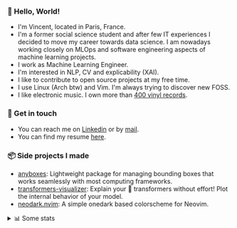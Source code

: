 ### 👋 Hello, World!

- I'm Vincent, located in Paris, France.
- I'm a former social science student and after few IT experiences I decided to move my career towards data science. I am nowadays working closely on MLOps and software engineering aspects of machine learning projects.
- I work as Machine Learning Engineer.
- I'm interested in NLP, CV and explicability (XAI).
- I like to contribute to open source projects at my free time.
- I use Linux (Arch btw) and Vim. I'm always trying to discover new FOSS.
- I like electronic music. I own more than [400 vinyl records](https://www.discogs.com/user/Voigt_Kampff/collection).

### 🔗 Get in touch

- You can reach me on [Linkedin](https://www.linkedin.com/in/vincent-duchauffour-3a9641155/) or by [mail](mailto:vincent.duchauffour@proton.me).
- You can find my resume [here](https://raw.githubusercontent.com/VDuchauffour/resume/main/resume.pdf).

### 📦 Side projects I made

- [anyboxes](https://github.com/VDuchauffour/anyboxes): Lightweight package for managing bounding boxes that works seamlessly with most computing frameworks.
- [transformers-visualizer](https://github.com/VDuchauffour/transformers-visualizer): Explain your 🤗 transformers without effort! Plot the internal behavior of your model. 
- [neodark.nvim](https://github.com/VDuchauffour/neodark.nvim): A simple onedark based colorscheme for Neovim.

<details><summary>📊 Some stats</summary>  
  
<p align="center">
  <img alt="VDuchauffour's github stats" src="https://github-readme-stats.vercel.app/api?username=VDuchauffour&include_all_commits=true&show_icons=true&theme=react"/>
  <br />
  <img alt="VDuchauffour's streak stats" src="https://streak-stats.demolab.com?user=VDuchauffour&theme=react"/>
  <br />
  <img alt="VDuchauffour's language stats" src="https://github-readme-stats.vercel.app/api/top-langs/?username=VDuchauffour&count_private=true&include_all_commits=true&show_icons=true&layout=compact&theme=react"/>
  <!--   <br />
  <img alt="VDuchauffour's Wakatime stats" src="https://github-readme-stats.vercel.app/api/wakatime?username=VDuchauffour&theme=react"/> -->
</p>

#### 🧭 Wakatime stats
<!--START_SECTION:waka-->
![Code Time](http://img.shields.io/badge/Code%20Time-815%20hrs%2014%20mins-blue)

![Lines of code](https://img.shields.io/badge/From%20Hello%20World%20I%27ve%20Written-63.6%20thousand%20lines%20of%20code-blue)

**🐱 My GitHub Data** 

> 📦 43.5 kB Used in GitHub's Storage 
 > 
> 🏆 1,608 Contributions in the Year 2023
 > 
> 🚫 Not Opted to Hire
 > 
> 📜 8 Public Repositories 
 > 
> 🔑 1 Private Repositories 
 > 
**I'm a Night 🦉** 

```text
🌞 Morning                38 commits          █░░░░░░░░░░░░░░░░░░░░░░░░   05.70 % 
🌆 Daytime                243 commits         █████████░░░░░░░░░░░░░░░░   36.43 % 
🌃 Evening                223 commits         ████████░░░░░░░░░░░░░░░░░   33.43 % 
🌙 Night                  163 commits         ██████░░░░░░░░░░░░░░░░░░░   24.44 % 
```
📅 **I'm Most Productive on Wednesday** 

```text
Monday                   147 commits         ██████░░░░░░░░░░░░░░░░░░░   22.04 % 
Tuesday                  74 commits          ███░░░░░░░░░░░░░░░░░░░░░░   11.09 % 
Wednesday                159 commits         ██████░░░░░░░░░░░░░░░░░░░   23.84 % 
Thursday                 122 commits         █████░░░░░░░░░░░░░░░░░░░░   18.29 % 
Friday                   78 commits          ███░░░░░░░░░░░░░░░░░░░░░░   11.69 % 
Saturday                 20 commits          █░░░░░░░░░░░░░░░░░░░░░░░░   03.00 % 
Sunday                   67 commits          ███░░░░░░░░░░░░░░░░░░░░░░   10.04 % 
```


📊 **This Week I Spent My Time On** 

```text
💬 Programming Languages: 
YAML                     2 hrs 36 mins       █████░░░░░░░░░░░░░░░░░░░░   19.34 % 
XML                      2 hrs 29 mins       █████░░░░░░░░░░░░░░░░░░░░   18.50 % 
Python                   1 hr 52 mins        ███░░░░░░░░░░░░░░░░░░░░░░   13.94 % 
Text                     1 hr 35 mins        ███░░░░░░░░░░░░░░░░░░░░░░   11.83 % 
C++                      50 mins             ██░░░░░░░░░░░░░░░░░░░░░░░   06.23 % 
```


 Last Updated on 23/08/2023 00:32:43 UTC
<!--END_SECTION:waka-->
</details>
